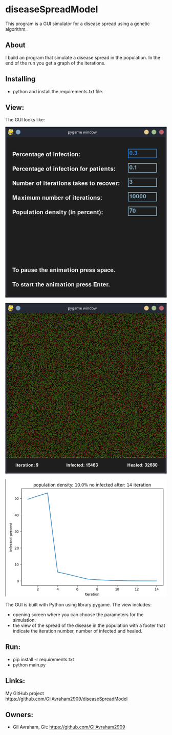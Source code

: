 # diseaseSpreadModel
This program is a GUI simulator for a disease spread using a genetic algorithm.

## About
I build an program that simulate a disease spread in the population.
In the end of the run you get a graph of the iterations.

## Installing
- python and install the requirements.txt file.

## View:
The GUI looks like:

![Image of the opening](view_images/opening.png "opening")

![Image of the simulation](view_images/simulation.png "simulation")

![Image of the simulation graph](view_images/graph.png "solution graph")


The GUI is built with Python using library pygame.
The view includes:
* opening screen where you can choose the parameters for the simulation.
* the view of the spread of the disease in the population with a footer that indicate the iteration number, number of infected and healed.

## Run:
* pip install -r requirements.txt
* python main.py

## Links:
My GitHub project https://github.com/GilAvraham2909/diseaseSpreadModel


## Owners:
* Gil Avraham, Git: https://github.com/GilAvraham2909
